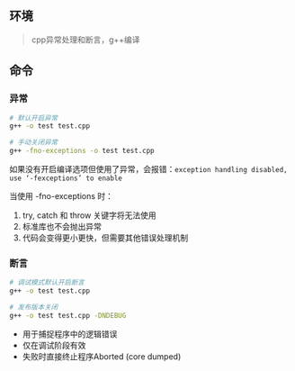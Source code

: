 ## 环境

> cpp异常处理和断言，g++编译


## 命令

### 异常
```sh
# 默认开启异常
g++ -o test test.cpp

# 手动关闭异常
g++ -fno-exceptions -o test test.cpp
```

如果没有开启编译选项但使用了异常，会报错：`exception handling disabled, use ‘-fexceptions’ to enable`

当使用 -fno-exceptions 时：
1. try, catch 和 throw 关键字将无法使用
2. 标准库也不会抛出异常
3. 代码会变得更小更快，但需要其他错误处理机制

### 断言
```sh
# 调试模式默认开启断言
g++ -o test test.cpp

# 发布版本关闭
g++ -o test test.cpp -DNDEBUG
```

- 用于捕捉程序中的逻辑错误
- 仅在调试阶段有效
- 失败时直接终止程序Aborted (core dumped)